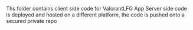 Ths folder contains client side code for ValorantLFG App
Server side code is deployed and hosted on a different platform, the code is pushed onto a secured  private repo

